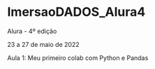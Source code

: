 # ImersaoDADOS_Alura4

Alura - 4º edição

23 a 27 de maio de 2022

Aula 1: Meu primeiro colab com Python e Pandas
